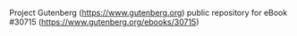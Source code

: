 Project Gutenberg (https://www.gutenberg.org) public repository for eBook #30715 (https://www.gutenberg.org/ebooks/30715)
